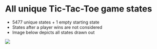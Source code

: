 # All unique Tic-Tac-Toe game states

- 5477 unique states + 1 empty starting state
- States after a player wins are not considered
- Image below depicts all states drawn out

![](states_poster.svg)